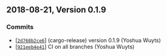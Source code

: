 ## 2018-08-21, Version 0.1.9
### Commits
- [[`2d768b2ce6`](https://github.com/yoshuawuyts/github-templates/commits/2d768b2ce6e4361eff21adfcdd270e72577fe0b6)] (cargo-release) version 0.1.9 (Yoshua Wuyts)
- [[`921eeb4e41`](https://github.com/yoshuawuyts/github-templates/commits/921eeb4e41daefca479a32a22e28ec7cfc10deb8)] CI on all branches (Yoshua Wuyts)

